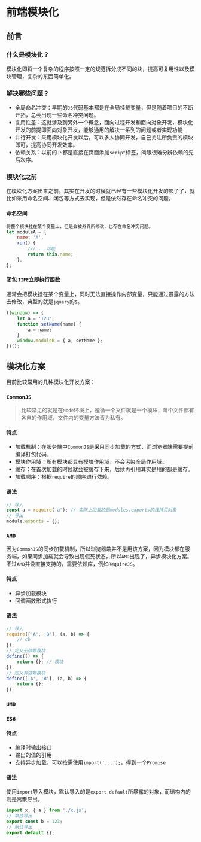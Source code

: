 # 前端模块化

## 前言

### 什么是模块化？

模块化即将一个复杂的程序按照一定的规范拆分成不同的块，提高可复用性以及模块管理，复杂的东西简单化。

### 解决哪些问题？

- 全局命名冲突：早期的`JS`代码基本都是在全局挂载变量，但是随着项目的不断开拓，总会出现一些命名冲突问题。
- 复用性差：这就涉及到另外一个概念，面向过程开发和面向对象开发，模块化开发的前提即面向对象开发，能够通用的解决一系列的问题或者实现功能
- 并行开发：采用模块化开发以后，可以多人协同开发，自己关注所负责的模块即可，提高协同开发效率。
- 依赖关系：以前的`JS`都是直接在页面添加`script`标签，肉眼很难分辨依赖的先后次序。

### 模块化之前

在模块化方案出来之前，其实在开发的时候就已经有一些模块化开发的影子了，就比如采用命名空间、闭包等方式去实现，但是依然存在命名冲突的问题。

#### 命名空间

```javascript
将整个模块挂在某个变量上，但是会被外界所修改，也存在命名冲突问题。
let moduleA = {
	name: 'A',
	run() {
		/// ...功能
		return this.name;
	},
};
```

#### 闭包 `IIFE`立即执行函数

通常会把模块挂在某个变量上，同时无法直接操作内部变量，只能通过暴露的方法去修改，典型的就是`jquery`的`$`。

```javascript
((window) => {
	let a = '123';
	function setName(name) {
		a = name;
	}
	window.moduleB = { a, setName };
})();
```

## 模块化方案

目前比较常用的几种模块化开发方案：

### `CommonJS`

> 比较常见的就是在`Node`环境上，遵循一个文件就是一个模块，每个文件都有各自的作用域，文件内的变量方法皆为私有。

#### 特点

- 加载机制：在服务端中`CommonJS`是采用同步加载的方式，而浏览器端需要提前编译打包代码。
- 模块作用域：所有模块都具有模块作用域，不会污染全局作用域。
- 缓存：在首次加载的时候就会被缓存下来，后续再引用其实是用的都是缓存。
- 加载顺序：根据`require`的顺序进行依赖。

#### 语法

```javascript
// 导入
const a = require('a'); // 实际上加载的是modules.exports的浅拷贝对象
// 导出
module.exports = {};
```

### `AMD`

因为`CommonJS`的同步加载机制，所以浏览器端并不是用该方案，因为模块都在服务端，如果同步加载就会导致出现假死状态，所以`AMD`出现了，异步模块化方案。
不过`AMD`并没直接支持的，需要依赖库，例如`RequireJS`。

#### 特点

- 异步加载模块
- 回调函数形式执行

#### 语法

```javascript
// 导入
require(['A', 'B'], (a, b) => {
	// cb
});
// 定义无依赖模块
define(() => {
	return {}; // 模块
});
// 定义有依赖模块
define(['A', 'B'], (a, b) => {
	return {};
});
```

### `UMD`

### `ES6`

#### 特点

- 编译时输出接口
- 输出的值的引用
- 支持异步加载，可以按需使用`import('...');`，得到一个`Promise`

#### 语法

使用`import`导入模块，默认导入的是`export default`所暴露的对象，而结构内的则是离散导出。

```javascript
import x, { a } from './x.js';
// 单独导出
export const b = 123;
// 默认导出
export default {};
```
